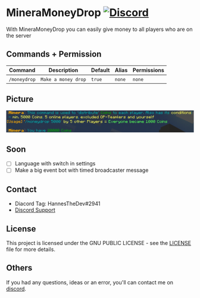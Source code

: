 # MineraMoneyDrop [![Discord](https://img.shields.io/badge/chat-on%20discord-7289da.svg)](https://discord.gg/HVvQv2TxWs)
With MineraMoneyDrop you can easily give money to all players who are on the server

## Commands + Permission
Command | Description | Default | Alias | Permissions
--------- | ------------------- | ------- | ---------- | -----------
``/moneydrop`` | ``Make a money drop`` | ``true`` | ``none`` | ``none``

## Picture
<img src="https://github.com/HannesTheDev/MineraMoneyDrop/blob/main/mineramoneydrop.png"></img> <br>

## Soon
- [ ] Language with switch in settings
- [ ] Make a big event bot with timed broadcaster message

## Contact
- Diacord Tag: HannesTheDev#2941
- [Discord Support](https://discord.gg/HVvQv2TxWs)

## License
This project is licensed under the GNU PUBLIC LICENSE - see the [LICENSE](/LICENSE) file for more details.

## Others
If you had any questions, ideas or an error, you'll can contact me on [discord](https://discord.gg/HVvQv2TxWs).
